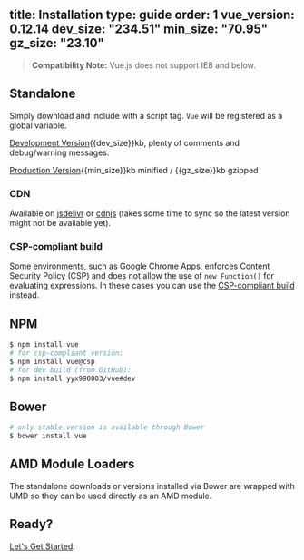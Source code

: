 title: Installation
type: guide
order: 1
vue_version: 0.12.14
dev_size: "234.51"
min_size: "70.95"
gz_size: "23.10"
---

> **Compatibility Note:** Vue.js does not support IE8 and below.

## Standalone

Simply download and include with a script tag. `Vue` will be registered as a global variable.

<div id="downloads">
<a class="button" href="https://raw.github.com/yyx990803/vue/{{vue_version}}/dist/vue.js" download>Development Version</a><span class="light info">{{dev_size}}kb, plenty of comments and debug/warning messages.</span>

<a class="button" href="https://raw.github.com/yyx990803/vue/{{vue_version}}/dist/vue.min.js" download>Production Version</a><span class="light info">{{min_size}}kb minified / {{gz_size}}kb gzipped</span>
</div>

### CDN

Available on [jsdelivr](//cdn.jsdelivr.net/vue/{{vue_version}}/vue.min.js) or [cdnjs](//cdnjs.cloudflare.com/ajax/libs/vue/{{vue_version}}/vue.min.js) (takes some time to sync so the latest version might not be available yet).

### CSP-compliant build

Some environments, such as Google Chrome Apps, enforces Content Security Policy (CSP) and does not allow the use of `new Function()` for evaluating expressions. In these cases you can use the [CSP-compliant build](https://github.com/yyx990803/vue/tree/csp/dist) instead.

## NPM

``` bash
$ npm install vue
# for csp-compliant version:
$ npm install vue@csp
# for dev build (from GitHub):
$ npm install yyx990803/vue#dev
```

## Bower

``` bash
# only stable version is available through Bower
$ bower install vue
```

## AMD Module Loaders

The standalone downloads or versions installed via Bower are wrapped with UMD so they can be used directly as an AMD module.

## Ready?

[Let's Get Started](/guide/).
